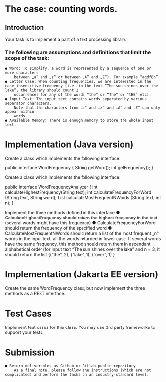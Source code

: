 # The case: counting words.

## Introduction
Your task is to implement a part of a text processing library.

### The following are assumptions and definitions that limit the scope of the task:
    ● Word​: To simplify, a word is represented by a sequence of one or more characters
        between „a‟ and „z‟ or between „A‟ and „Z‟). For example “agdfBh”.
    ● Letter Case​: When counting frequencies, we are interested in the case insensitive frequency (i.e. in the text “The sun shines over the lake”, the library should count 2
        occurrences for any of the words “the” or “The” or “tHE” etc).
    ● Input Text​: The input text contains words separated by various separator characters.
        Note that the characters from „a‟ and „z‟ and „A‟ and „Z‟ can only appear within
        words.
    ● Available Memory​: There is enough memory to store the whole input text.

# Implementation (Java version)

Create a class which implements the following interface:

public interface WordFrequency {
String getWord();
int getFrequency(); }

Create a class which implements the following interface:

public interface WordFrequencyAnalyzer {
int calculateHighestFrequency(String text);
int calculateFrequencyForWord (String text, String word);
List<WordFrequency> calculateMostFrequentNWords (String text, int n);
}

Implement the three methods defined in this interface
● CalculateHighestFrequency should return the highest frequency in the text (several
words might have this frequency)
● CalculateFrequencyForWord should return the frequency of the specified word
● CalculateMostFrequentNWords should return a list of the most frequent „n‟ words in the input text, all the words returned in lower case. If several words have the same frequency, this method should return them in ascendant alphabetical order (for input text “The sun shines over the lake” and n = 3, it should return the list {(“the”, 2), (“lake”, 1), (“over”, 1) }

# Implementation (Jakarta EE version)

Create the same WordFrequency class, but now implement the three methods as a REST interface.

# Test Cases

Implement test cases for this class. You may use 3rd party frameworks to support your tests.

# Submission
    ● Return deliverables as Github or Gitlab public repository
        As a final note, please follow the instructions (which are not complicated) and perform the tasks on an industry-standard level.